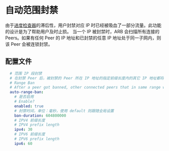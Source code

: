 # 自动范围封禁

由于[进度检查器](./progress-cheat-blocker.md)的滞后性，用户封禁对应 IP 时已经被吸血了一部分流量。此功能的设计是为了帮助用户及时止损。
当一个 IP 被封禁时，ARB 会扫描所有连接的 Peers。如果有任何 Peer 的 IP 地址和已封禁的任意 IP 地址处于同一子网内，则该 Peer 会被连锁封禁。

## 配置文件

```yaml
  # 范围 IP 段封禁
  # 在封禁 Peer 后，被封禁的 Peer 所在 IP 地址的指定前缀长度内的其它 IP 地址都将一同封禁
  # Range Ban
  # After a peer got banned, other connected peers that in same range with banned peers will also get banned.
  auto-range-ban:
    # 是否启用
    # Enable?
    enabled: true
    # 封禁时间，单位：毫秒，使用 default 则跟随全局设置
    ban-duration: 604800000
    # IPV4 前缀长度
    # IPV4 prefix length
    ipv4: 30
    # IPV6 前缀长度
    # IPV6 prefix length
    ipv6: 60
```

